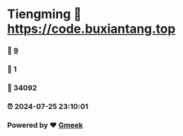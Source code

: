 # Tiengming :link: https://code.buxiantang.top 
### :page_facing_up: [9](https://code.buxiantang.top/tag.html) 
### :speech_balloon: 1 
### :hibiscus: 34092 
### :alarm_clock: 2024-07-25 23:10:01 
### Powered by :heart: [Gmeek](https://github.com/Meekdai/Gmeek)

